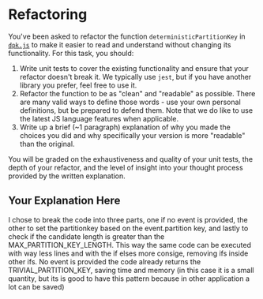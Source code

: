 # Refactoring

You've been asked to refactor the function `deterministicPartitionKey` in [`dpk.js`](dpk.js) to make it easier to read and understand without changing its functionality. For this task, you should:

1. Write unit tests to cover the existing functionality and ensure that your refactor doesn't break it. We typically use `jest`, but if you have another library you prefer, feel free to use it.
2. Refactor the function to be as "clean" and "readable" as possible. There are many valid ways to define those words - use your own personal definitions, but be prepared to defend them. Note that we do like to use the latest JS language features when applicable.
3. Write up a brief (~1 paragraph) explanation of why you made the choices you did and why specifically your version is more "readable" than the original.

You will be graded on the exhaustiveness and quality of your unit tests, the depth of your refactor, and the level of insight into your thought process provided by the written explanation.

## Your Explanation Here

I chose to break the code into three parts, one if no event is provided, the other to set the partitionkey based on the event.partition key, and lastly to check if the candidate length is greater than the MAX_PARTITION_KEY_LENGTH. This way the same code can be executed with way less lines and with the if elses more consige, removing ifs inside other ifs. No event is provided the code already returns the TRIVIAL_PARTITION_KEY, saving time and memory (in this case it is a small quantity, but its is good to have this pattern because in other application a lot can be saved)
